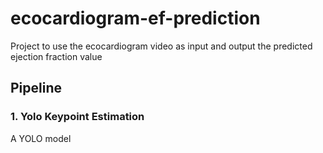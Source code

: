# ecocardiogram-ef-prediction
Project to use the ecocardiogram video as input and output the predicted ejection fraction value

## Pipeline
### 1. Yolo Keypoint Estimation

A YOLO model 